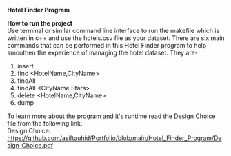 **Hotel Finder Program**  
  
**How to run the project**  
Use terminal or similar command line interface to run the makefile which is written in c++ and use the hotels.csv file as your dataset. There are six main commands that can be performed in this Hotel Finder program to help smoothen the experience of managing the hotel dataset. They are-  
   
1) insert <Hotel Details>   
2) find <HotelName,CityName>   
3) findAll <CityName>  
4) findAll <CityName,Stars>  
5) delete <HotelName,CityName>  
6) dump <file>  
  
To learn more about the program and it's runtime read the Design Choice file from the following link.  
Design Choice: https://github.com/asiftauhid/Portfolio/blob/main/Hotel_Finder_Program/Design_Choice.pdf
